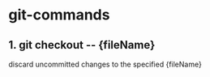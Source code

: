 # git-commands

## 1. git checkout -- {fileName}
discard uncommitted changes to the specified {fileName}
